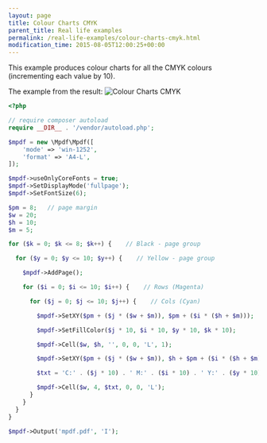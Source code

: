 ```yaml
---
layout: page
title: Colour Charts CMYK
parent_title: Real life examples
permalink: /real-life-examples/colour-charts-cmyk.html
modification_time: 2015-08-05T12:00:25+00:00
---
```


This example produces colour charts for all the CMYK colours (incrementing each value by 10).

The example from the result: <img src="images/cmyk-colour-charts.png" alt="Colour Charts CMYK" style="max-width: 80%; margin: 0 auto;">

```php
<?php

// require composer autoload
require __DIR__ . '/vendor/autoload.php';

$mpdf = new \Mpdf\Mpdf([
	'mode' => 'win-1252',
	'format' => 'A4-L',
]);

$mpdf->useOnlyCoreFonts = true;
$mpdf->SetDisplayMode('fullpage');
$mpdf->SetFontSize(6);

$pm = 8;   // page margin
$w = 20;
$h = 10;
$m = 5;

for ($k = 0; $k <= 8; $k++) {    // Black - page group

  for ($y = 0; $y <= 10; $y++) {    // Yellow - page group

	$mpdf->AddPage();

	for ($i = 0; $i <= 10; $i++) {    // Rows (Magenta)

	  for ($j = 0; $j <= 10; $j++) {    // Cols (Cyan)

		$mpdf->SetXY($pm + ($j * ($w + $m)), $pm + ($i * ($h + $m)));

		$mpdf->SetFillColor($j * 10, $i * 10, $y * 10, $k * 10);

		$mpdf->Cell($w, $h, '', 0, 0, 'L', 1);

		$mpdf->SetXY($pm + ($j * ($w + $m)), $h + $pm + ($i * ($h + $m)));

		$txt = 'C:' . ($j * 10) . ' M:' . ($i * 10) . ' Y:' . ($y * 10) . ' K:' . ($k * 10);

		$mpdf->Cell($w, 4, $txt, 0, 0, 'L');
	  }
	}
  }
}

$mpdf->Output('mpdf.pdf', 'I');


```

